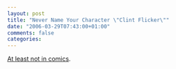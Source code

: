 ```yaml
---
layout: post
title: "Never Name Your Character \"Clint Flicker\""
date: "2006-03-29T07:43:00+01:00"
comments: false
categories: 
---
```


<p><a href="http://itre.cis.upenn.edu/~myl/languagelog/archives/002971.html">At least not in comics</a>.</p>


